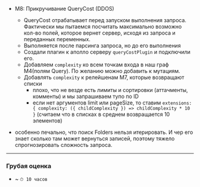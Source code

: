 - M8: Прикручивание QueryCost (DDOS)  
  - QueryCost отрабатывает перед запуском выполнения запроса. Фактически мы пытаемся посчитать максимально возможно кол-во полей, которое вернет сервер, исходя из запроса и переданных переменных.
  - Выполняется после парсинга запроса, но до его выполнения
  - Создали плагин к аполло серверу `queryCostPlugin` и подключили его.
  - Добавляем `complexity` ко всем точкам входа в наш граф M4(полям Query). По желанию можно добавить к мутациям.
  - Добавлять `complexity` к релейшенам M7, которые возвращают списки
    - плохо, что не везде есть лимиты и сортировки (аттачменты, комменты) и мы запрашиваем тупо по ID
    - если нет аргументов limit или pageSize, то ставим `extensions: { complexity: ({ childComplexity }) => childComplexity * 10 }` (считаем что в списках в среднем возвращается 10 элементов)

- особенно печально, что поиск Folders нельзя итерировать. И чер его знает сколько там может вернуться записей, поэтому тяжело спрогнозировать сложность запроса.

-----

### Грубая оценка

- ~ `⏱ 10 часов`
